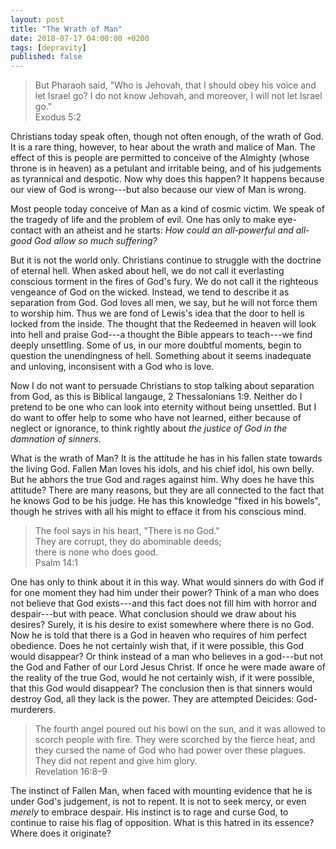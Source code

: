 ```yaml
---
layout: post
title: "The Wrath of Man"
date: 2018-07-17 04:00:00 +0200
tags: [depravity]
published: false
---
```


> But Pharaoh said, "Who is Jehovah, that I should obey his voice and let Israel go? I do not know
> Jehovah, and moreover, I will not let Israel go."  
> Exodus 5:2

Christians today speak often, though not often enough, of the wrath of God. It is a rare thing,
however, to hear about the wrath and malice of Man. The effect of this is people are permitted to
conceive of the Almighty (whose throne is in heaven) as a petulant and irritable being, and of his
judgements as tyrannical and despotic. Now why does this happen? It happens because our view of God
is wrong---but also because our view of Man is wrong.

Most people today conceive of Man as a kind of cosmic victim. We speak of the tragedy of life and
the problem of evil. One has only to make eye-contact with an atheist and he starts: _How could an
all-powerful and all-good God allow so much suffering?_ 

But it is not the world only. Christians continue to struggle with the doctrine of eternal hell.
When asked about hell, we do not call it everlasting conscious torment in the fires of God's fury.
We do not call it the righteous vengeance of God on the wicked. Instead, we tend to describe it as
separation from God. God loves all men, we say, but he will not force them to worship him. Thus we
are fond of Lewis's idea that the door to hell is locked from the inside. The thought that the
Redeemed in heaven will look into hell and praise God---a thought the Bible appears to teach---we
find deeply unsettling. Some of us, in our more doubtful moments, begin to question the unendingness
of hell. Something about it seems inadequate and unloving, inconsisent with a God who is love.

Now I do not want to persuade Christians to stop talking about separation from God, as this is
Biblical langauge, 2 Thessalonians 1:9. Neither do I pretend to be one who can look into eternity
without being unsettled. But I do want to offer help to some who have not learned, either because of
neglect or ignorance, to think rightly about _the justice of God in the damnation of sinners_.

What is the wrath of Man? It is the attitude he has in his fallen state towards the living God.
Fallen Man loves his idols, and his chief idol, his own belly. But he abhors the true God and rages
against him. Why does he have this attitude? There are many reasons, but they are all connected to
the fact that he knows God to be his judge. He has this knowledge "fixed in his bowels", though he
strives with all his might to efface it from his conscious mind.
> The fool says in his heart, "There is no God."  
> They are corrupt, they do abominable deeds;  
> there is none who does good.  
> Psalm 14:1

One has only to think about it in this way. What would sinners do with God if for one moment they
had him under their power? Think of a man who does not believe that God exists---and this fact does
not fill him with horror and despair---but with peace. What conclusion should we draw about his
desires? Surely, it is his desire to exist somewhere where there is no God. Now he is told that
there is a God in heaven who requires of him perfect obedience.  Does he not certainly wish that, if
it were possible, this God would disappear?  Or think instead of a man who believes in a god---but
not the God and Father of our Lord Jesus Christ. If once he were made aware of the reality of the
true God, would he not certainly wish, if it were possible, that this God would disappear?  The
conclusion then is that sinners would destroy God, all they lack is the power. They are attempted
Deicides: God-murderers.

> The fourth angel poured out his bowl on the sun, and it was allowed to scorch people with fire.
> They were scorched by the fierce heat, and they cursed the name of God who had power over these
> plagues. They did not repent and give him glory.  
> Revelation 16:8–9

The instinct of Fallen Man, when faced with mounting evidence that he is under God's judgement, is
not to repent. It is not to seek mercy, or even _merely_ to embrace despair. His instinct is to rage
and curse God, to continue to raise his flag of opposition. What is this hatred in its essence?
Where does it originate?
